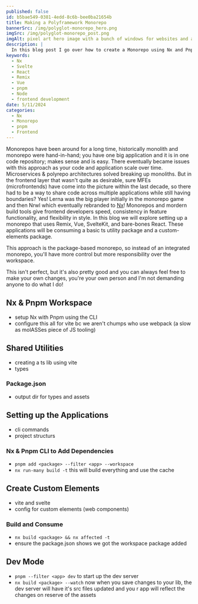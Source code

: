 ```yaml
---
published: false
id: b5bae549-0381-4edd-8c6b-bee0ba21654b
title: Making a Polyframework Monorepo
bannerSrc: /img/polyglot-monorepo_hero.png
imgSrc: /img/polyglot-monorepo_post.png
imgAlt: pixel art hero image with a bunch of windows for websites and applications, a cute bird is purched on one laptop while a cat is on another one.
description: |
  In this blog post I go over how to create a Monorepo using Nx and Pnpm workspaces
keywords:
  - Nx
  - Svelte
  - React
  - Remix
  - Vue
  - pnpm
  - Node
  - frontend development
date: 5/11/2024
categories:
  - Nx
  - Monorepo
  - pnpm
  - Frontend
---
```


Monorepos have been around for a long time, historically monolith and monorepo were hand-in-hand; you have one big application and it is in one code repository; makes sense and is easy. There eventually became issues with this approach as your code and application scale over time. Microservices & polyrepo architectures solved breaking up monoliths. But in the frontend layer that wasn't quite as desirable, sure MFEs (microfrontends) have come into the picture within the last decade, so there had to be a way to share code across multiple applications while still having boundaries? Yes! Lerna was the big player initially in the monorepo game and then Nrwl which eventually rebranded to [Nx](https://nx.dev)! Monorepos and mordern build tools give frontend developers speed, consistency in feature functionality, and flexibility in style. In this blog we will explore setting up a monorepo that uses Remix, Vue, SvelteKit, and bare-bones React. These applications will be consuming a basic ts utility package and a custom-elements package.

This approach is the package-based monorepo, so instead of an integrated monorepo, you'll have more control but  more responsibility over the workspace.

This isn't perfect, but it's also pretty good and you can always feel free to make your own changes, you're your own person and I'm not demanding anyone to do what I do!

## Nx & Pnpm Workspace

- setup Nx with Pnpm using the CLI
- configure this all for vite bc we aren't chumps who use webpack (a slow as molASSes piece of JS tooling)

## Shared Utilities

- creating a ts lib using vite
- types

### Package.json

- output dir for types and assets

## Setting up the Applications

- cli commands
- project structurs

### Nx & Pnpm CLI to Add Dependencies

- `pnpm add <package> --filter <app> --workspace`
- `nx run-many build -t` this will build everything and use the cache

## Create Custom Elements

- vite and svelte
- config for custom elements (web components)

### Build and Consume

- `nx build <package> && nx affected -t`
- ensure the package.json shows we got the workspace package added

## Dev Mode

- `pnpm --filter <app> dev` to start up the dev server
- `nx build <package> --watch` now when you save changes to your lib, the dev server will have it's src files updated and you r app will reflect the changes on reserve of the assets
